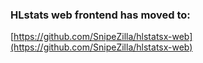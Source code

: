 ### HLstats web frontend has moved to:
[https://github.com/SnipeZilla/hlstatsx-web](https://github.com/SnipeZilla/hlstatsx-web)
